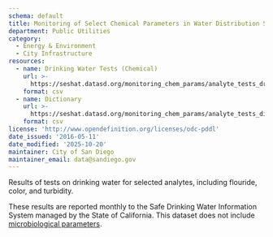 ```yaml
---
schema: default
title: Monitoring of Select Chemical Parameters in Water Distribution System
department: Public Utilities
category:
  - Energy & Environment
  - City Infrastructure
resources:
  - name: Drinking Water Tests (Chemical)
    url: >-
      https://seshat.datasd.org/monitoring_chem_params/analyte_tests_drinking_water_datasd.csv
    format: csv
  - name: Dictionary
    url: >-
      https://seshat.datasd.org/monitoring_chem_params/analyte_tests_dictionary_datasd.csv
    format: csv
license: 'http://www.opendefinition.org/licenses/odc-pddl'
date_issued: '2016-05-11'
date_modified: '2025-10-20'
maintainer: City of San Diego
maintainer_email: data@sandiego.gov
---
```

Results of tests on drinking water for selected analytes, including flouride, color, and turbidity.
<!--more-->
These results are reported monthly to the Safe Drinking Water Information
System managed by the State of California. This dataset does not include
<a href="/datasets/monitoring-of-indicator-bacteria-in-drinking-water/" target="_blank" rel="noopener">microbiological parameters</a>.
